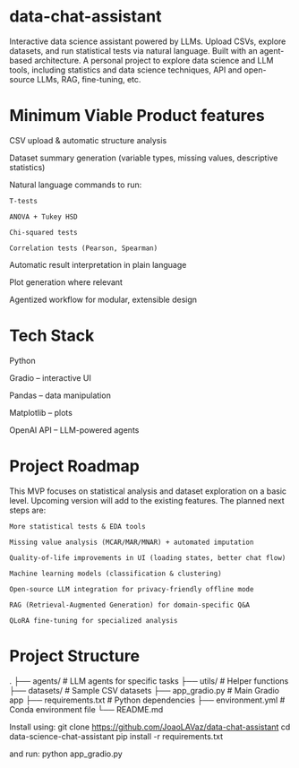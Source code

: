 # data-chat-assistant
Interactive data science assistant powered by LLMs. Upload CSVs, explore datasets, and run statistical tests via natural language. Built with an agent-based architecture. A personal project to explore data science and LLM tools, including statistics and data science techniques, API and open-source LLMs, RAG, fine-tuning, etc.


# Minimum Viable Product features

CSV upload & automatic structure analysis

Dataset summary generation (variable types, missing values, descriptive statistics)

Natural language commands to run:

    T-tests

    ANOVA + Tukey HSD

    Chi-squared tests

    Correlation tests (Pearson, Spearman)

Automatic result interpretation in plain language

Plot generation where relevant

Agentized workflow for modular, extensible design


# Tech Stack

Python

Gradio – interactive UI

Pandas – data manipulation

Matplotlib – plots

OpenAI API – LLM-powered agents


# Project Roadmap 

This MVP focuses on statistical analysis and dataset exploration on a basic level.
Upcoming version will add to the existing features.
The planned next steps are:

    More statistical tests & EDA tools

    Missing value analysis (MCAR/MAR/MNAR) + automated imputation

    Quality-of-life improvements in UI (loading states, better chat flow)

    Machine learning models (classification & clustering)

    Open-source LLM integration for privacy-friendly offline mode

    RAG (Retrieval-Augmented Generation) for domain-specific Q&A

    QLoRA fine-tuning for specialized analysis


# Project Structure
.
├── agents/                  # LLM agents for specific tasks
├── utils/                   # Helper functions
├── datasets/                # Sample CSV datasets
├── app_gradio.py            # Main Gradio app
├── requirements.txt         # Python dependencies
├── environment.yml          # Conda environment file
└── README.md


Install using:
git clone https://github.com/JoaoLAVaz/data-chat-assistant
cd data-science-chat-assistant
pip install -r requirements.txt

and run: python app_gradio.py
